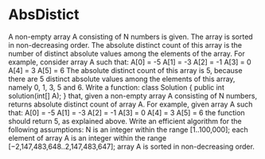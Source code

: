 # AbsDistict
A non-empty array A consisting of N numbers is given. The array is sorted in non-decreasing order. The absolute distinct count of this array is the number of distinct absolute values among the elements of the array.
For example, consider array A such that:
  A[0] = -5
  A[1] = -3
  A[2] = -1
  A[3] =  0
  A[4] =  3
  A[5] =  6
The absolute distinct count of this array is 5, because there are 5 distinct absolute values among the elements of this array, namely 0, 1, 3, 5 and 6.
Write a function:
class Solution { public int solution(int[] A); }
that, given a non-empty array A consisting of N numbers, returns absolute distinct count of array A.
For example, given array A such that:
  A[0] = -5
  A[1] = -3
  A[2] = -1
  A[3] =  0
  A[4] =  3
  A[5] =  6
the function should return 5, as explained above.
Write an efficient algorithm for the following assumptions:
N is an integer within the range [1..100,000];
each element of array A is an integer within the range [−2,147,483,648..2,147,483,647];
array A is sorted in non-decreasing order.
